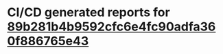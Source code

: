 # CI/CD generated reports for [89b281b4b9592cfc6e4fc90adfa360f886765e43](https://github.com/hydephp/develop/commit/89b281b4b9592cfc6e4fc90adfa360f886765e43)
